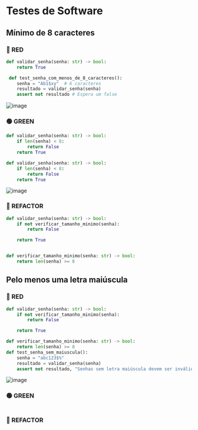 # Testes de Software

## Mínimo de 8 caracteres

### 🔴 RED
  
```python
def validar_senha(senha: str) -> bool:
    return True 

 def test_senha_com_menos_de_8_caracteres():
    senha = "Ab1$xy"  # 6 caracteres
    resultado = validar_senha(senha)
    assert not resultado # Espera um false
```
![image](https://github.com/user-attachments/assets/1a797bc8-21d0-4ce0-8fb9-7548017a68c7)

### 🟢 GREEN

```python
def validar_senha(senha: str) -> bool:
    if len(senha) < 8:
        return False
    return True

def validar_senha(senha: str) -> bool:
    if len(senha) < 8:
        return False
    return True
```
![image](https://github.com/user-attachments/assets/38821b7a-61a9-4c8c-a73b-b8a77e33241d)

### 🔵 REFACTOR

```python
def validar_senha(senha: str) -> bool:
    if not verificar_tamanho_minimo(senha):
        return False

    return True


def verificar_tamanho_minimo(senha: str) -> bool:
    return len(senha) >= 8
```
## Pelo menos uma letra maiúscula

### 🔴 RED

```python
def validar_senha(senha: str) -> bool:
    if not verificar_tamanho_minimo(senha):
        return False

    return True

def verificar_tamanho_minimo(senha: str) -> bool:
    return len(senha) >= 8
def test_senha_sem_maiuscula():
    senha = "abc123$%"  
    resultado = validar_senha(senha)
    assert not resultado, "Senhas sem letra maiúscula devem ser inválidas"
```

![image](https://github.com/user-attachments/assets/e5e8f599-7da1-4dc6-81e6-c21c647370d3)


### 🟢 GREEN

```python

```

### 🔵 REFACTOR

```python

```

